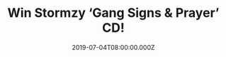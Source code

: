 ---
campaign-uuid: "c-d51fba19-33c6-4f49-a6ba-93a039630099"
type: "Competition"
category: "Music"
date: "2019-07-04T08:00:00.000Z"
end-date: "2019-08-04T23:59:00.000Z"
disable-form: false
is_promoted: false
has_entry_page: true
title: "Win Stormzy ‘Gang Signs & Prayer’ CD!"
competition-description: "<p>Since releasing his debut EP, only two years ago, Stormzy\
  \ has won two MOBOs, won Best International Artist at the BET Awards, performed\
  \ on Jools Holland, become the first unsigned rapper to feature on the BBC Sound\
  \ Of… list, sold almost a million records, and made history by sending two grime\
  \ freestyles into the UK chart top 20 for the first time in history.</p>\n<p>We\
  \ are givigkina way his cd to one lucky member to win. If you are his biggest fan…\
  \ click below for a chance to win.</p>\n"
hero-header: "Win Stormzy ‘Gang Signs & Prayer’ CD!"
terms-confirmation: "N/A"
banner-img: "https://assets.expresslyapp.com/asset-7975c24a-6016-4907-ad7a-b42c78378d56.jpg"
logo-left-href: "aaa.nme.com"
logo-left-image: "https://assets.expresslyapp.com/asset-15b9880f-f129-42c6-9df2-ef8e6a8b9059.jpg"
logo-left-title: "NME AAA"
bg-image-hero: "https://assets.expresslyapp.com/asset-77fc1332-0d31-4e53-a557-b97c933b7d87.jpg"
bg-image-first: "https://assets.expresslyapp.com/asset-bce048f5-88d6-43ad-bf63-1b7241155ff9.jpg"
section1-content: "<p>For many who only know Stormzy as the six foot MC who spits\
  \ fire on YouTube, the debut album may come as something of a pleasant eye opener.\
  \ He’s immersed himself fully in the craft of song writing and production, gleaned\
  \ from those years of growing up on slow jams. Twelve tracks of grime this ain’\
  t.</p>\n<p>The album features a host of collaborations including Raleigh Ritchie\
  \ and grime cohorts Ghetts and J Hus.\_The album also features a new version of\
  \ his massive hit “Shut Up”. </p>\n<p>Enter the form below for a chance to win it\
  \ now! Good luck!</p>\n"
entry-title: "Win Stormzy ‘Gang Signs & Prayer’ CD!"
entry-content: "<p>Enter the draw to win Stormzy ‘Gang Signs &amp; Prayer’ CD by completing\
  \ the form below before 23:59 on the 4th of August 2019.</p>\n"
has-winner: false
prize-description: "Stormzy ‘Gang Signs & Prayer’ CD."
special-conditions: "Multiple entries are allowed up to one every day.\r\n\r\nThis\
  \ competition is also available on: http://club.expressly.io/competitons/ stormzy-gang-sings-prayer-cd"
country-restrictions:
- "GB"
---